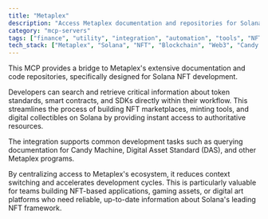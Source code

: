 ```yaml
---
title: "Metaplex"
description: "Access Metaplex documentation and repositories for Solana NFT development workflows, enabling searches and retrievals."
category: "mcp-servers"
tags: ["finance", "utility", "integration", "automation", "tools", "NFT", "Solana", "documentation", "development"]
tech_stack: ["Metaplex", "Solana", "NFT", "Blockchain", "Web3", "Candy Machine", "Digital Asset Standard"]
---
```


This MCP provides a bridge to Metaplex's extensive documentation and code repositories, specifically designed for Solana NFT development. 

Developers can search and retrieve critical information about token standards, smart contracts, and SDKs directly within their workflow. This streamlines the process of building NFT marketplaces, minting tools, and digital collectibles on Solana by providing instant access to authoritative resources.

The integration supports common development tasks such as querying documentation for Candy Machine, Digital Asset Standard (DAS), and other Metaplex programs. 

By centralizing access to Metaplex's ecosystem, it reduces context switching and accelerates development cycles. This is particularly valuable for teams building NFT-based applications, gaming assets, or digital art platforms who need reliable, up-to-date information about Solana's leading NFT framework.